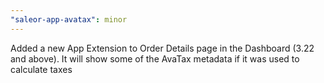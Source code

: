 ```yaml
---
"saleor-app-avatax": minor
---
```


Added a new App Extension to Order Details page in the Dashboard (3.22 and above). It will show some of the AvaTax metadata if it was used to calculate taxes
